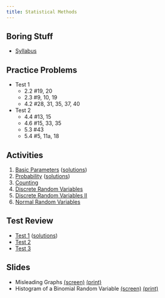 ```yaml
---
title: Statistical Methods
---
```


## Boring Stuff

* [Syllabus](/pdf/classes/stat/stat-syllabus.pdf)


## Practice Problems

* Test 1
    * 2.2 #19, 20
    * 2.3 #9, 10, 19
    * 4.2 #28, 31, 35, 37, 40
* Test 2
    * 4.4 #13, 15
    * 4.6 #15, 33, 35
    * 5.3 #43
    * 5.4 #5, 11a, 18


## Activities

1. [Basic Parameters](/pdf/classes/stat/stat-a01-basic-parameters.pdf) ([solutions](/pdf/classes/stat/stat-soln-a01-basic-parameters.pdf))
2. [Probability](/pdf/classes/stat/stat-a02-probability.pdf) ([solutions](/pdf/classes/stat/stat-soln-a02-probability.pdf))
3. [Counting](/pdf/classes/stat/stat-a03-counting.pdf)
4. [Discrete Random Variables](/pdf/classes/stat/stat-a04-discrete-random-variables.pdf)
5. [Discrete Random Variables II](/pdf/classes/stat/stat-a05-discrete-random-variables-ii.pdf)
6. [Normal Random Variables](/pdf/classes/stat/stat-a06-normal-random-variables.pdf)


## Test Review

* [Test 1](/pdf/classes/stat/stat-r1-parameters-and-probability.pdf) ([solutions](/pdf/classes/stat/stat-soln-r1-parameters-and-probability.pdf))
* [Test 2](/pdf/classes/stat/stat-r2-counting-and-drvs.pdf)
* [Test 3](/pdf/classes/stat/stat-r3-continuous-rvs.pdf)


## Slides

* Misleading Graphs [(screen)](/pdf/classes/stat/stat-screen-slides-misleading-graphs.pdf) [(print)](/pdf/classes/stat/stat-print-slides-misleading-graphs.pdf)
* Histogram of a Binomial Random Variable [(screen)](/pdf/classes/stat/stat-screen-slides-binomial-rv.pdf) [(print)](/pdf/classes/stat/stat-print-slides-binomial-rv.pdf)
